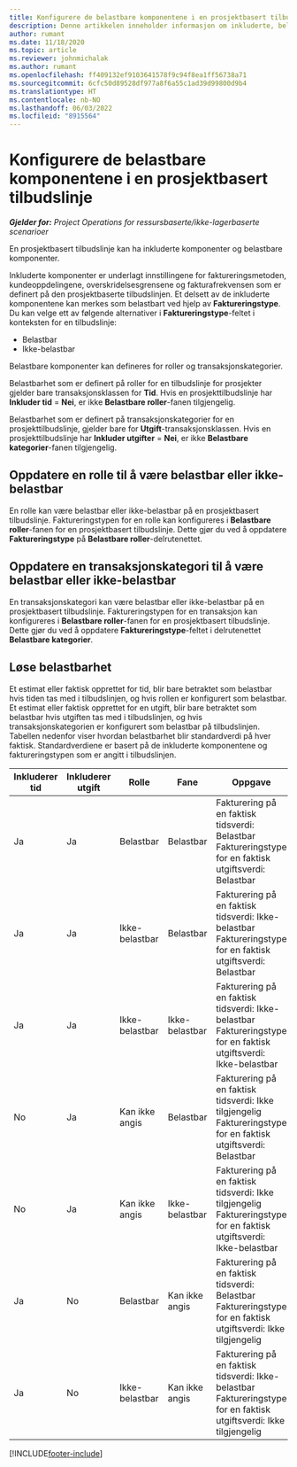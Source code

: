 ```yaml
---
title: Konfigurere de belastbare komponentene i en prosjektbasert tilbudslinje
description: Denne artikkelen inneholder informasjon om inkluderte, belastbare og ikke-belastbare komponenter på prosjektbaserte tilbudslinjer.
author: rumant
ms.date: 11/18/2020
ms.topic: article
ms.reviewer: johnmichalak
ms.author: rumant
ms.openlocfilehash: ff409132ef9103641578f9c94f8ea1ff56738a71
ms.sourcegitcommit: 6cfc50d89528df977a8f6a55c1ad39d99800d9b4
ms.translationtype: HT
ms.contentlocale: nb-NO
ms.lasthandoff: 06/03/2022
ms.locfileid: "8915564"
---
```

# <a name="configure-the-chargeable-components-of-a-project-based-quote-line"></a>Konfigurere de belastbare komponentene i en prosjektbasert tilbudslinje

_**Gjelder for:** Project Operations for ressursbaserte/ikke-lagerbaserte scenarioer_

En prosjektbasert tilbudslinje kan ha inkluderte komponenter og belastbare komponenter.

Inkluderte komponenter er underlagt innstillingene for faktureringsmetoden, kundeoppdelingene, overskridelsesgrensene og fakturafrekvensen som er definert på den prosjektbaserte tilbudslinjen.
Et delsett av de inkluderte komponentene kan merkes som belastbart ved hjelp av **Faktureringstype**. Du kan velge ett av følgende alternativer i **Faktureringstype**-feltet i konteksten for en tilbudslinje:

   - Belastbar
   - Ikke-belastbar

Belastbare komponenter kan defineres for roller og transaksjonskategorier.

Belastbarhet som er definert på roller for en tilbudslinje for prosjekter gjelder bare transaksjonsklassen for **Tid**. Hvis en prosjekttilbudslinje har **Inkluder tid** = **Nei**, er ikke **Belastbare roller**-fanen tilgjengelig.

Belastbarhet som er definert på transaksjonskategorier for en prosjekttilbudslinje, gjelder bare for **Utgift**-transaksjonsklassen. Hvis en prosjekttilbudslinje har **Inkluder utgifter** = **Nei**, er ikke **Belastbare kategorier**-fanen tilgjengelig.

## <a name="update-a-role-to-be-chargeable-or-non-chargeable"></a>Oppdatere en rolle til å være belastbar eller ikke-belastbar
En rolle kan være belastbar eller ikke-belastbar på en prosjektbasert tilbudslinje. Faktureringstypen for en rolle kan konfigureres i **Belastbare roller**-fanen for en prosjektbasert tilbudslinje. Dette gjør du ved å oppdatere **Faktureringstype** på **Belastbare roller**-delrutenettet. 

## <a name="update-a-transaction-category-to-be-chargeable-or-non-chargeable"></a>Oppdatere en transaksjonskategori til å være belastbar eller ikke-belastbar
En transaksjonskategori kan være belastbar eller ikke-belastbar på en prosjektbasert tilbudslinje. Faktureringstypen for en transaksjon kan konfigureres i **Belastbare roller**-fanen for en prosjektbasert tilbudslinje. Dette gjør du ved å oppdatere **Faktureringstype**-feltet i delrutenettet **Belastbare kategorier**. 

## <a name="resolve-chargeability"></a>Løse belastbarhet

Et estimat eller faktisk opprettet for tid, blir bare betraktet som belastbar hvis tiden tas med i tilbudslinjen, og hvis rollen er konfigurert som belastbar.
Et estimat eller faktisk opprettet for en utgift, blir bare betraktet som belastbar hvis utgiften tas med i tilbudslinjen, og hvis transaksjonskategorien er konfigurert som belastbar på tilbudslinjen. Tabellen nedenfor viser hvordan belastbarhet blir standardverdi på hver faktisk. Standardverdiene er basert på de inkluderte komponentene og faktureringstypen som er angitt i tilbudslinjen.

| Inkluderer tid | Inkluderer utgift | Rolle | Fane | Oppgave |
| --- | --- | --- | --- | --- |
| Ja | Ja | Belastbar | Belastbar | Fakturering på en faktisk tidsverdi: Belastbar </br>Faktureringstype for en faktisk utgiftsverdi: Belastbar |
| Ja | Ja | Ikke-belastbar | Belastbar | Fakturering på en faktisk tidsverdi: Ikke-belastbar </br>Faktureringstype for en faktisk utgiftsverdi: Belastbar |
| Ja | Ja | Ikke-belastbar | Ikke-belastbar | Fakturering på en faktisk tidsverdi: Ikke-belastbar </br>Faktureringstype for en faktisk utgiftsverdi: Ikke-belastbar |
| No | Ja | Kan ikke angis | Belastbar | Fakturering på en faktisk tidsverdi: Ikke tilgjengelig </br>Faktureringstype for en faktisk utgiftsverdi: Belastbar |
| No | Ja | Kan ikke angis | Ikke-belastbar | Fakturering på en faktisk tidsverdi: Ikke tilgjengelig </br>Faktureringstype for en faktisk utgiftsverdi: Ikke-belastbar |
| Ja | No | Belastbar | Kan ikke angis | Fakturering på en faktisk tidsverdi: Belastbar </br>Faktureringstype for en faktisk utgiftsverdi: Ikke tilgjengelig |
| Ja | No | Ikke-belastbar | Kan ikke angis | Fakturering på en faktisk tidsverdi: Ikke-belastbar </br> Faktureringstype for en faktisk utgiftsverdi: Ikke tilgjengelig |


[!INCLUDE[footer-include](../includes/footer-banner.md)]